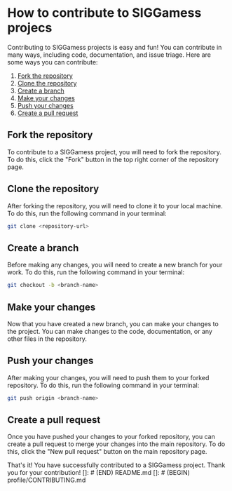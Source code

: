 # How to contribute to SIGGamess projecs

Contributing to SIGGamess projects is easy and fun! You can contribute in many ways, including code, documentation, and issue triage. Here are some ways you can contribute:

1. [Fork the repository](#fork-the-repository)
2. [Clone the repository](#clone-the-repository)
3. [Create a branch](#create-a-branch)
4. [Make your changes](#make-your-changes)
5. [Push your changes](#push-your-changes)
6. [Create a pull request](#create-a-pull-request)

## Fork the repository

To contribute to a SIGGamess project, you will need to fork the repository. To do this, click the "Fork" button in the top right corner of the repository page.

## Clone the repository

After forking the repository, you will need to clone it to your local machine. To do this, run the following command in your terminal:

```bash
git clone <repository-url>
```

## Create a branch

Before making any changes, you will need to create a new branch for your work. To do this, run the following command in your terminal:

```bash
git checkout -b <branch-name>
```

## Make your changes

Now that you have created a new branch, you can make your changes to the project. You can make changes to the code, documentation, or any other files in the repository.

## Push your changes

After making your changes, you will need to push them to your forked repository. To do this, run the following command in your terminal:

```bash
git push origin <branch-name>
```

## Create a pull request

Once you have pushed your changes to your forked repository, you can create a pull request to merge your changes into the main repository. To do this, click the "New pull request" button on the main repository page.

That's it! You have successfully contributed to a SIGGamess project. Thank you for your contribution!
[]: # (END) README.md
[]: # (BEGIN) profile/CONTRIBUTING.md
